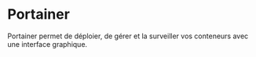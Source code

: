 # Portainer

 Portainer permet de déploier, de gérer et la surveiller vos conteneurs avec une interface graphique.

